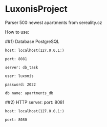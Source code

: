 # LuxonisProject
Parser 500 newest apartments from sereality.cz

How to use:

##1) Database PostgreSQL

    host: localhost(127.0.0.1:)
    
    port: 8081
    
    server: db_task
    
    user: luxonis
    
    password: 2022
    
    db name: apartments_db
    
    
    
##2) HTTP server:  port: 8081

    host: localhost(127.0.0.1:)
    
    port: 8080
